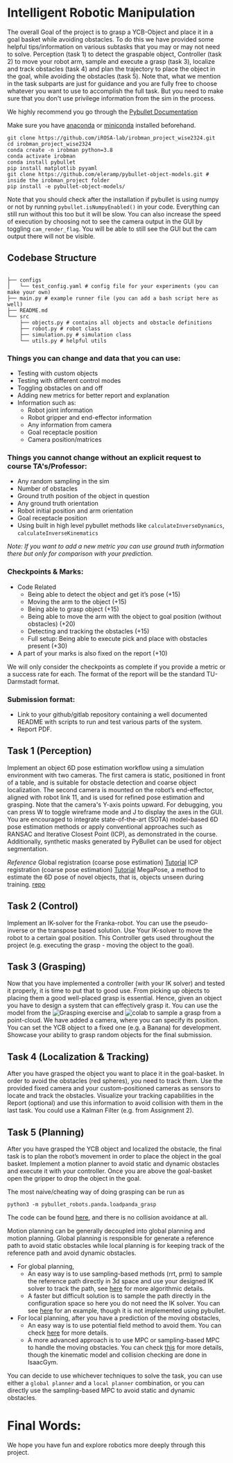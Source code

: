 # Intelligent Robotic Manipulation

The overall Goal of the project is to grasp a YCB-Object and place it in a goal basket while avoiding obstacles. To do
this we have provided some helpful tips/information on various subtasks that you may or may not need to solve. Perception (task 1) to detect the graspable object, Controller (task 2) to move your robot arm, sample and execute a grasp (task 3), localize and track obstacles (task 4) and plan the trajectory to place the object in the goal, while avoiding the obstacles (task 5). Note that, what we mention in the task subparts are just for guidance and you are fully free to choose whatever you want to use to accomplish the full task. But you need to make sure that you don't use privilege information from the sim in the process.

We highly recommend you go through the [Pybullet Documentation](https://pybullet.org/wordpress/index.php/forum-2/)

Make sure you have [anaconda](https://www.anaconda.com/) or [miniconda](https://docs.conda.io/projects/miniconda/en/latest/miniconda-install.html) installed beforehand.

```shell
git clone https://github.com/iROSA-lab/irobman_project_wise2324.git
cd irobman_project_wise2324
conda create -n irobman python=3.8
conda activate irobman
conda install pybullet
pip install matplotlib pyyaml
git clone https://github.com/eleramp/pybullet-object-models.git # inside the irobman_project folder
pip install -e pybullet-object-models/
```

Note that you should check after the installation if pybullet is using numpy or not by running `pybullet.isNumpyEnabled()` in your code. Everything can still run without this too but it will be slow. You can also increase the speed of execution by choosing not to see the camera output in the GUI by toggling `cam_render_flag`. You will be able to still see the GUI but the cam output there will not be visible.

## Codebase Structure

```shell

├── configs
│   └── test_config.yaml # config file for your experiments (you can make your own)
├── main.py # example runner file (you can add a bash script here as well)
├── README.md
└── src
    ├── objects.py # contains all objects and obstacle definitions
    ├── robot.py # robot class
    ├── simulation.py # simulation class
    └── utils.py # helpful utils

```

### Things you can change and data that you can use:

- Testing with custom objects
- Testing with different control modes
- Toggling obstacles on and off
- Adding new metrics for better report and explanation
- Information such as:
    - Robot joint information
    - Robot gripper and end-effector information
    - Any information from camera
    - Goal receptacle position
    - Camera position/matrices

### Things you cannot change without an explicit request to course TA's/Professor:
- Any random sampling in the sim
- Number of obstacles
- Ground truth position of the object in question
- Any ground truth orientation
- Robot initial position and arm orientation
- Goal receptacle position
- Using built in high level pybullet methods like `calculateInverseDynamics`, `calculateInverseKinematics`


_Note: If you want to add a new metric you can use ground truth information there but only for comparison with your prediction._

### Checkpoints & Marks:
- Code Related
    - Being able to detect the object and get it’s pose (+15)
    - Moving the arm to the object (+15)
    - Being able to grasp object (+15)
    - Being able to move the arm with the object to goal position (without obstacles) (+20)
    - Detecting and tracking the obstacles (+15)
    - Full setup: Being able to execute pick and place with obstacles present (+30)
- A part of your marks is also fixed on the report (+10)

We will only consider the checkpoints as complete if you provide a metric or a success rate for each. 
The format of the report will be the standard TU-Darmstadt format.

### Submission format:
- Link to your github/gitlab repository containing a well documented README with scripts to run and test various parts of the system.
- Report PDF.

## Task 1 (Perception)
Implement an object 6D pose estimation workflow using a simulation environment with two cameras. The first camera is static, positioned in front of a table, and is suitable for obstacle detection and coarse object localization. The second camera is mounted on the robot’s end-effector, aligned with robot link 11, and is used for refined pose estimation and grasping. Note that the camera's Y-axis points upward. For debugging, you can press W to toggle wireframe mode and J to display the axes in the GUI. You are encouraged to integrate state-of-the-art (SOTA) model-based 6D pose estimation methods or apply conventional approaches such as RANSAC and Iterative Closest Point (ICP), as demonstrated in the course. Additionally, synthetic masks generated by PyBullet can be used for object segmentation. 

*Reference*
Global registration (coarse pose estimation) [Tutorial](https://www.open3d.org/docs/release/tutorial/pipelines/global_registration.html)
ICP registration (coarse pose estimation) [Tutorial](https://www.open3d.org/docs/release/tutorial/pipelines/global_registration.html)
MegaPose, a method to estimate the 6D pose of novel objects, that is, objects unseen during training. [repo](https://github.com/megapose6d/megapose6d)


## Task 2 (Control)

Implement an IK-solver for the Franka-robot. You can use the pseudo-inverse or the transpose based solution. Use Your IK-solver to move the robot to a certain goal position. This Controller gets used throughout the project (e.g. executing the grasp - moving the object to the goal).

## Task 3 (Grasping)

Now that you have implemented a controller (with your IK solver) and tested it properly, it is time to put that to good use. From picking up objects to placing them a good well-placed grasp is essential. Hence, given an object you have to design a system that can effectively grasp it. You can use the model from the ![Grasping exercise](https://github.com/iROSA-lab/GIGA) and ![colab](https://colab.research.google.com/drive/1P80GRK0uQkFgDbHzLjwahyJOalW4M5vU?usp=sharing) to sample a grasp from a point-cloud. We have added a camera, where you can specify its position. You can set the YCB object to a fixed one (e.g. a Banana) for development. Showcase your ability to grasp random objects
for the final submission.

## Task 4 (Localization & Tracking)

After you have grasped the object you want to place it in the goal-basket. In order to avoid the obstacles (red spheres), you need to track them. Use the provided fixed camera and your custom-positioned cameras as sensors to locate and track the obstacles. Visualize your tracking capabilities in the Report (optional) and use this information to avoid collision with them in the last task. You could use a Kalman Filter (e.g. from Assignment 2).

## Task 5 (Planning)

After you have grasped the YCB object and localized the obstacle, the final task is to plan the robot’s movement in order to place the object in the goal basket. Implement a motion planner to avoid static and dynamic obstacles and execute it with your controller. Once you are above the goal-basket open the gripper to drop the object in the goal.

The most naive/cheating way of doing grasping can be run as
```
python3 -m pybullet_robots.panda.loadpanda_grasp
```
The code can be found [here](https://github.com/bulletphysics/bullet3/blob/master/examples/pybullet/gym/pybullet_robots/panda/loadpanda_grasp.py), and there is no collision avoidance at all.

Motion planning can be generally decoupled into global planning and motion planning. Global planning is responsible for generate a reference path to avoid static obstacles while local planning is for keeping track of the reference path and avoid dynamic obstacles. 
* For global planning, 
    * An easy way is to use sampling-based methods (rrt, prm) to sample the reference path directly in 3d space and use your designed IK solver to track the path, see [here](https://github.com/yijiangh/pybullet_planning/tree/dev/src/pybullet_planning/motion_planners) for more algorithmic details.
    * A faster but difficult solution is to sample the path directly in the configuration space so here you do not need the IK solver. You can see [here](https://github.com/sea-bass/pyroboplan) for an example, though it is not implemented using pybullet.
* For local planning, after you have a prediction of the moving obstacles,
    * An easy way is to use potential field method to avoid them. You can check [here](https://github.com/PulkitRustagi/Potential-Field-Path-Planning) for more details.
    * A more advanced approach is to use MPC or sampling-based MPC to handle the moving obstacles. You can check [this](https://github.com/tud-amr/m3p2i-aip) for more details, though the kinematic model and collision checking are done in IsaacGym.

You can decide to use whichever techniques to solve the task, you can use either a `global planner` and a `local planner` combination, or you can directly use the sampling-based MPC to avoid static and dynamic obstacles.

# Final Words:
We hope you have fun and explore robotics more deeply through this project.